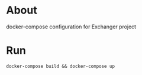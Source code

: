 # About
docker-compose configuration for Exchanger project

# Run
```shell
docker-compose build && docker-compose up
```
